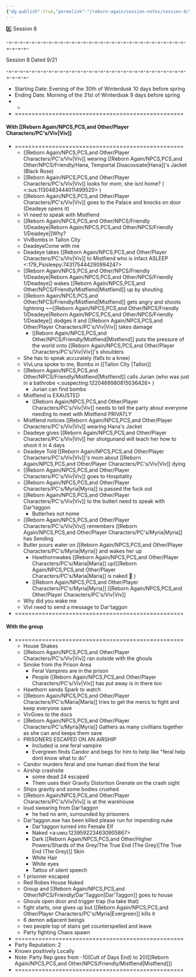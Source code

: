 ```yaml
---
{"dg-publish":true,"permalink":"/reborn-again/session-notes/session-8/"}
---
```


8️⃣ Session 8

-=-=-=-=-=-=-=-=-=-=-=-=-=-=-=-=-=-=-=-=-=-=-=-=-=-=-=-=-=-=-=-=-=-=-=-

Session 8 Dated 9/21

-=-=-=-=-=-=-=-=-=-=-=-=-=-=-=-=-=-=-=-=-=-=-=-=-=-=-=-=-=-=-=-=-=-=-=-

- Starting Date: Evening of the 30th of Winterdusk 10 days before spring
- Ending Date: Morning of the 31st of Winterdusk 9 days before spring
- -
- ==================================================

#### With [[Reborn Again/NPCS,PCS,and Other/Player Characters/PC's/Viv\|Viv]]

- ==================================================
    - [[Reborn Again/NPCS,PCS,and Other/Player Characters/PC's/Viv\|Viv]] wearing [[Reborn Again/NPCS,PCS,and Other/NPCS/Friendly/Hana, Temportal Disacossiate\|Hana]]'s Jacket (Black Rose)
    - [[Reborn Again/NPCS,PCS,and Other/Player Characters/PC's/Viv\|Viv]] looks for mom, she isnt home? ( <:sus:1130483444011499520> )
    - [[Reborn Again/NPCS,PCS,and Other/Player Characters/PC's/Viv\|Viv]] goes to the Palace and knocks on door (Deadeye opens it)
    - VI need to speak with Mistfiend
    - [[Reborn Again/NPCS,PCS,and Other/NPCS/Friendly 1/Deadeye\|Reborn Again/NPCS,PCS,and Other/NPCS/Friendly 1/Deadeye]]Why?
    - VivBombs in Tallon City
    - DeadeyeCome with me
    - Deadeye takes [[Reborn Again/NPCS,PCS,and Other/Player Characters/PC's/Viv\|Viv]] to Mistfiend who is infact ASLEEP <:179_Psisleepy:743175444290994247>
    - [[Reborn Again/NPCS,PCS,and Other/NPCS/Friendly 1/Deadeye\|Reborn Again/NPCS,PCS,and Other/NPCS/Friendly 1/Deadeye]] wakes [[Reborn Again/NPCS,PCS,and Other/NPCS/Friendly/Mistfiend\|Mistfiend]] up by shouting
    - [[Reborn Again/NPCS,PCS,and Other/NPCS/Friendly/Mistfiend\|Mistfiend]] gets angry and shoots lightning ~~[[Reborn Again/NPCS,PCS,and Other/NPCS/Friendly 1/Deadeye\|Reborn Again/NPCS,PCS,and Other/NPCS/Friendly 1/Deadeye]] dodges it and [[Reborn Again/NPCS,PCS,and Other/Player Characters/PC's/Viv\|Viv]] takes damage
        - [[Reborn Again/NPCS,PCS,and Other/NPCS/Friendly/Mistfiend\|Mistfiend]] puts the pressure of the world onto [[Reborn Again/NPCS,PCS,and Other/Player Characters/PC's/Viv\|Viv]]'s shoulders
    - She has to speak accurately (falls to a knee)
    - VivLuna spoke to me, Bombs in [[Tallon City \|Tallon]]
    - [[Reborn Again/NPCS,PCS,and Other/NPCS/Friendly/Mistfiend\|Mistfiend]] calls Jurian (who was just in a bathrobe <:suspecting:1220469980815036426> )
        - Jurian can find bombs
    - Mistfiend is EXAUSTED
        - [[Reborn Again/NPCS,PCS,and Other/Player Characters/PC's/Viv\|Viv]] needs to tell the party about everyone needing to meet with Mistfiend PRIVATLY
    - Mistfiend notices [[Reborn Again/NPCS,PCS,and Other/Player Characters/PC's/Viv\|Viv]] wearing Hana's Jacket
    - Deadeye gives [[Reborn Again/NPCS,PCS,and Other/Player Characters/PC's/Viv\|Viv]] her shotgunand will teach her how to shoot it in 4 days
    - Deadeye Told [[Reborn Again/NPCS,PCS,and Other/Player Characters/PC's/Viv\|Viv]]'s mom about [[Reborn Again/NPCS,PCS,and Other/Player Characters/PC's/Viv\|Viv]] dying
    - [[Reborn Again/NPCS,PCS,and Other/Player Characters/PC's/Viv\|Viv]] goes to Hospitality
    - [[Reborn Again/NPCS,PCS,and Other/Player Characters/PC's/Myria\|Myria]] is passed the fuck out
    - [[Reborn Again/NPCS,PCS,and Other/Player Characters/PC's/Viv\|Viv]] to the butlerI need to speak with Dar'taggon
        - Butlerhes not home
    - [[Reborn Again/NPCS,PCS,and Other/Player Characters/PC's/Viv\|Viv]] remembers [[Reborn Again/NPCS,PCS,and Other/Player Characters/PC's/Myria\|Myria]] has Sending
    - Butler pours water on [[Reborn Again/NPCS,PCS,and Other/Player Characters/PC's/Myria\|Myria]] and wakes her up
        - Hawthornwakes [[Reborn Again/NPCS,PCS,and Other/Player Characters/PC's/Maria\|Maria]] up([[Reborn Again/NPCS,PCS,and Other/Player Characters/PC's/Maria\|Maria]] is naked 🧐 )
        - [[Reborn Again/NPCS,PCS,and Other/Player Characters/PC's/Myria\|Myria]] [[Reborn Again/NPCS,PCS,and Other/Player Characters/PC's/Viv\|Viv]]
    - Why did you wake me
    - VivI need to send a message to Dar'taggon
- ==================================================

#### With the group

- ==================================================
    - House Shakes
    - [[Reborn Again/NPCS,PCS,and Other/Player Characters/PC's/Viv\|Viv]] ran outside with the ghouls
    - Smoke from the Prison Area
        - Feral Vampires are in the prison
        - People [[Reborn Again/NPCS,PCS,and Other/Player Characters/PC's/Viv\|Viv]] has put away is in there too
    - Hawthorn sends Spark to watch
    - [[Reborn Again/NPCS,PCS,and Other/Player Characters/PC's/Maria\|Maria]] tries to get the mercs to fight and keep everyone save
    - VivGoes to the docs
    - [[Reborn Again/NPCS,PCS,and Other/Player Characters/PC's/Myria\|Myria]] Gathers as many civillians together as she can and keeps them save
    - PRISONERS ESCAPED ON AN AIRSHIP
        - Included is one feral vampire
        - Evergreen finds Candor and begs for him to help like "feral help dont know what to do"
    - Candor murders feral and one human died from the feral
    - Airship crashsite
        - some dead 24 escaped
        - Them uses their Gravity Distortion Grenate on the crash sight
    - Ships gravity and some bodies crushed
    - [[Reborn Again/NPCS,PCS,and Other/Player Characters/PC's/Viv\|Viv]] is at the warehouse
    - loud swearing from Dar'taggon
        - he had no arm, surrounded by prisoners
    - Dar'taggon.exe has been killed please run for impending nuke
        - Dar'taggon turned into Female Elf
        - Naked <a:uwu:1239592234630905867>
        - Dark [[Reborn Again/NPCS,PCS,and Other/Higher Powers/Shards of the Grey/The True End (The Grey)\|The True End (The Grey)]] Skin
        - White Hair
        - White eyes
        - Tattoo of silent speech
    - 1 prisoner escaped
    - Red Robes House Nuked
    - Group and [[Reborn Again/NPCS,PCS,and Other/NPCS/Friendly/Dar'Taggon\|Dar'Taggon]] goes to house
    - Ghouls open door and trigger trap (ha take that)
    - fight starts, one gives up but [[Reborn Again/NPCS,PCS,and Other/Player Characters/PC's/Myria\|Evergreen]] kills it
    - 6 demon adjacent beings
    - two people top of stairs get counterspelled and leave
    - Party fighting Chaos spawn
- ==================================================
- Party Reputation: 2
- Known positively Locally
- Note: Party Rep goes from -10(Cult of Days End) to 20([[Reborn Again/NPCS,PCS,and Other/NPCS/Friendly/Mistfiend\|Mistfiend]])
- ==================================================
